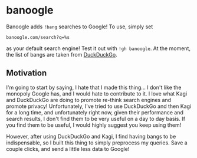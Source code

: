 # banoogle

Banoogle adds `!bang` searches to Google! To use, simply set

```
banoogle.com/search?q=%s
```

as your default search engine! Test it out with `!gh banoogle`. At the moment, the list of bangs are taken from [DuckDuckGo](https://duckduckgo.com/bang).

## Motivation

I'm going to start by saying, I hate that I made this thing... I don't like the monopoly Google has, and I would hate to contribute to it. I love what Kagi and DuckDuckGo are doing to promote re-think search engines and promote privacy! Unfortunately, I've tried to use DuckDuckGo and then Kagi for a long time, and unfortunately right now, given their performance and search results, I don't find them to be very useful on a day to day basis. If you find them to be useful, I would highly suggest you keep using them!

However, after using DuckDuckGo and Kagi, I find having bangs to be indispensable, so I built this thing to simply preprocess my queries. Save a couple clicks, and send a little less data to Google!
